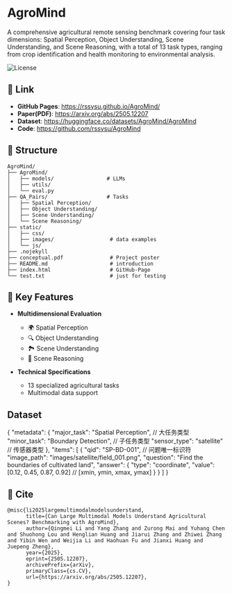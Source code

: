 # AgroMind

A comprehensive agricultural remote sensing benchmark covering four task dimensions: Spatial Perception, Object Understanding, Scene Understanding, and Scene Reasoning, with a total of 13 task types, ranging from crop identification and health monitoring to environmental analysis. 

![License](https://img.shields.io/badge/license-CC%20BY--SA%204.0-lightgrey)

## 🔗 Link

- **GitHub Pages**: https://rssysu.github.io/AgroMind/
- **Paper(PDF)**: https://arxiv.org/abs/2505.12207
- **Dataset**: https://huggingface.co/datasets/AgroMind/AgroMind
- **Code**: https://github.com/rssysu/AgroMind

## 📂 Structure

```plaintext
AgroMind/
├── AgroMind/
│   ├── models/                 # LLMs    
│   ├── utils/      
│   └── eval.py     
├── QA_Pairs/                   # Tasks
│   ├── Spatial Perception/
│   ├── Object Understanding/
│   ├── Scene Understanding/   
│   └── Scene Reasoning/
├── static/          
│   ├── css/         
│   ├── images/                  # data examples
│   └── js/          
├── .nojekyll    
├── conceptual.pdf               # Project poster
├── README.md                    # introduction
├── index.html                   # GitHub-Page
└── test.txt                     # just for testing
```

## 📌 Key Features
- **Multidimensional Evaluation**
  - 🌍 Spatial Perception
  - 🔍 Object Understanding
  - 🏞️ Scene Understanding
  - 🤖 Scene Reasoning

- **Technical Specifications**
  - 13 specialized agricultural tasks
  - Multimodal data support 

## Dataset
{
  "metadata": {
    "major_task": "Spatial Perception",  // 大任务类型
    "minor_task": "Boundary Detection",   // 子任务类型
    "sensor_type": "satellite"            // 传感器类型
  },
  "items": [
    {
      "qid": "SP-BD-001",                // 问题唯一标识符
      "image_path": "images/satellite/field_001.png",
      "question": "Find the boundaries of cultivated land",
      "answer": {
        "type": "coordinate",
        "value": [0.12, 0.45, 0.87, 0.92]  // [xmin, ymin, xmax, ymax]
      }
    }
  ]
}


## 📜 Cite
```plaintext
@misc{li2025largemultimodalmodelsunderstand,
      title={Can Large Multimodal Models Understand Agricultural Scenes? Benchmarking with AgroMind}, 
      author={Qingmei Li and Yang Zhang and Zurong Mai and Yuhang Chen and Shuohong Lou and Henglian Huang and Jiarui Zhang and Zhiwei Zhang and Yibin Wen and Weijia Li and Haohuan Fu and Jianxi Huang and Juepeng Zheng},
      year={2025},
      eprint={2505.12207},
      archivePrefix={arXiv},
      primaryClass={cs.CV},
      url={https://arxiv.org/abs/2505.12207}, 
}
```
